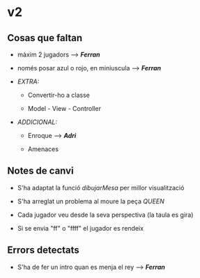 # v2
## Cosas que faltan
- màxim 2 jugadors --> ***Ferran***

- només posar azul o rojo, en miniuscula --> ***Ferran***

- *EXTRA:* 

    - Convertir-ho a classe

    - Model - View - Controller

- *ADDICIONAL:*

    - Enroque --> ***Adri***

    - Amenaces

## Notes de canvi
- S'ha adaptat la funció *dibujarMesa* per millor visualització

- S'ha arreglat un problema al moure la peça *QUEEN*

- Cada jugador veu desde la seva perspectiva (la taula es gira)

- Si se envia "ff" o "ffff" el jugador es rendeix

## Errors detectats
- S'ha de fer un intro quan es menja el rey --> ***Ferran***